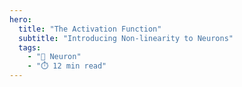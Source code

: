 ```yaml
---
hero:
  title: "The Activation Function"
  subtitle: "Introducing Non-linearity to Neurons"
  tags:
    - "🧠 Neuron"
    - "⏱️ 12 min read"
---
```


